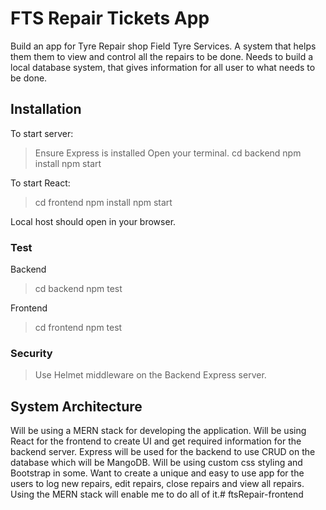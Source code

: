 # FTS Repair Tickets App

Build an app for Tyre Repair shop Field Tyre Services. A system that helps them them to view and control all the repairs to be done. Needs to build a local database system, that gives information for all user to what needs to be done.

## Installation

To start server:
> Ensure Express is installed
> Open your terminal.
> cd backend
> npm install
> npm start

To start React:
> cd frontend
> npm install
> npm start

Local host should open in your browser.

### Test
 Backend 
 > cd backend
 > npm test

 Frontend
 > cd frontend
 > npm test

 ### Security
 > Use Helmet middleware on the Backend Express server.

## System Architecture

Will be using a MERN stack for developing the application. Will be using React for the frontend to create UI and get required information for the backend server. Express will be used for the backend to use CRUD on the database which will be MangoDB. Will be using custom css styling and Bootstrap in some. Want to create a unique and easy to use app for the users to log new repairs, edit repairs, close repairs and view all repairs. Using the MERN stack will enable me to do all of it.#   f t s R e p a i r - f r o n t e n d  
 